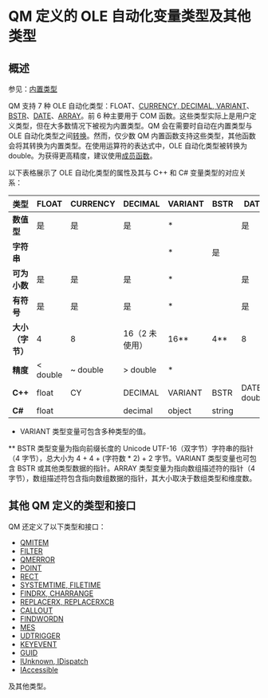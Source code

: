 # QM 定义的 OLE 自动化变量类型及其他类型

## 概述

参见：[内置类型](../Language/IDH_VARIABLES.md)

QM 支持 7 种 OLE 自动化类型：FLOAT、[CURRENCY, DECIMAL, VARIANT](IDP_OLE_CDV.md)、[BSTR](IDP_OLE_BSTR.md)、[DATE](IDP_OLE_DATE.md)、[ARRAY](IDP_OLE_ARRAY.md)。前 6 种主要用于 COM 函数。这些类型实际上是用户定义类型，但在大多数情况下被视为内置类型。QM 会在需要时自动在内置类型与 OLE 自动化类型之间[转换](../Tables/IDP_VARTABLE.md)。然而，仅少数 QM 内置函数支持这些类型，其他函数会将其转换为内置类型。在使用运算符的表达式中，OLE 自动化类型被转换为 double。为获得更高精度，建议使用[成员函数](IDP_OLE_CDV.md)。

以下表格展示了 OLE 自动化类型的属性及其与 C++ 和 C# 变量类型的对应关系：

| 类型 | FLOAT | CURRENCY | DECIMAL | VARIANT | BSTR | DATE | ARRAY |
|------|-------|----------|---------|---------|------|------|-------|
| **数值型** | 是 | 是 | 是 | * |  | 是 |  |
| **字符串** |  |  |  | * | 是 |  |  |
| **可为小数** | 是 | 是 | 是 | * |  | 是 |  |
| **有符号** | 是 | 是 | 是 | * |  | 是 |  |
| **大小（字节）** | 4 | 8 | 16（2 未使用） | 16** | 4** | 8 | 4** |
| **精度** | < double | ~ double | > double | * |  |  |  |
| **C++** | float | CY | DECIMAL | VARIANT | BSTR | DATE, double | SAFEARRAY* |
| **C#** | float |  | decimal | object | string |  | arrays |

* VARIANT 类型变量可包含多种类型的值。

** BSTR 类型变量为指向前缀长度的 Unicode UTF-16（双字节）字符串的指针（4 字节），总大小为 4 + 4 + (字符数 * 2) + 2 字节。VARIANT 类型变量也可包含 BSTR 或其他类型数据的指针。ARRAY 类型变量为指向数组描述符的指针（4 字节），数组描述符包含指向数组数据的指针，其大小取决于数组类型和维度数。

## 其他 QM 定义的类型和接口

QM 还定义了以下类型和接口：

- [QMITEM](../Functions/IDP_QMITEM.md)
- [FILTER](../QM_Help/IDH_TFF.md)
- [QMERROR](../Flow/IDP_ERR.md)
- [POINT](../Functions/IDP_XMYM.md)
- [RECT](../Functions/IDP_SCAN.md)
- [SYSTEMTIME, FILETIME](IDP_OLE_DATE.md)
- [FINDRX, CHARRANGE](../RegExp/IDP_FINDRXSTRUCT.md)
- [REPLACERX, REPLACERXCB](../RegExp/IDP_REPLACERXSTRUCT.md)
- [CALLOUT](../RegExp/IDP_CALLOUT.md)
- [FINDWORDN](../Functions/IDP_FINDT.md)
- [MES](../Functions/IDP_MES.md)
- [UDTRIGGER](../QM_Help/IDH_TRIG_EXT.md)
- [KEYEVENT](../Commands/IDP_KEY.md)
- [GUID](../Functions/IDP_UUIDOF.md)
- [IUnknown, IDispatch](IDP_INTERFACE.md)
- [IAccessible](../Functions/IDP_ACCESSIBLE.md)

及其他类型。